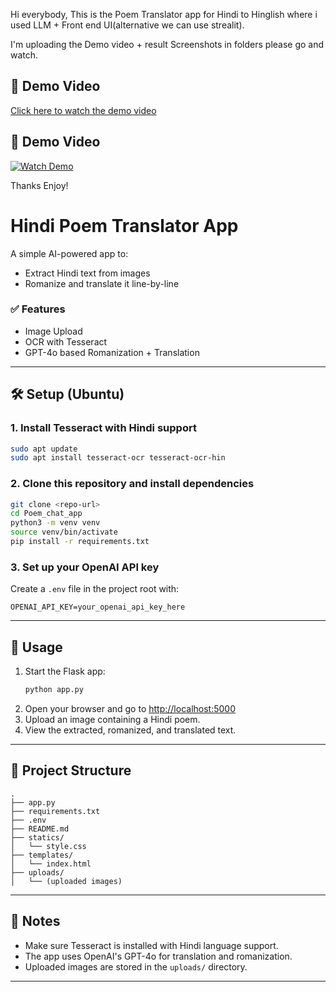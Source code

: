 Hi everybody, This is the Poem Translator app for Hindi to Hinglish
where i used LLM + Front end UI(alternative we can use strealit).

I'm uploading the Demo video + result Screenshots in folders please go and watch.

## 🎥 Demo Video

[Click here to watch the demo video](https://drive.google.com/file/d/1OdCv43DGzxiwEOiPTzFNrYoGjgLjJKzc/view?usp=sharing)


## 🎥 Demo Video

[![Watch Demo](https://img.icons8.com/ios-filled/500/play-button-circled.png)](https://drive.google.com/file/d/1OdCv43DGzxiwEOiPTzFNrYoGjgLjJKzc/view?usp=sharing)


Thanks Enjoy!

# Hindi Poem Translator App

A simple AI-powered app to:
- Extract Hindi text from images
- Romanize and translate it line-by-line

### ✅ Features
- Image Upload
- OCR with Tesseract
- GPT-4o based Romanization + Translation

---

## 🛠️ Setup (Ubuntu)

### 1. Install Tesseract with Hindi support
```bash
sudo apt update
sudo apt install tesseract-ocr tesseract-ocr-hin
```

### 2. Clone this repository and install dependencies
```bash
git clone <repo-url>
cd Poem_chat_app
python3 -m venv venv
source venv/bin/activate
pip install -r requirements.txt
```

### 3. Set up your OpenAI API key

Create a `.env` file in the project root with:
```
OPENAI_API_KEY=your_openai_api_key_here
```

---

## 🚀 Usage

1. Start the Flask app:
    ```bash
    python app.py
    ```
2. Open your browser and go to [http://localhost:5000](http://localhost:5000)
3. Upload an image containing a Hindi poem.
4. View the extracted, romanized, and translated text.

---

## 📁 Project Structure

```
.
├── app.py
├── requirements.txt
├── .env
├── README.md
├── statics/
│   └── style.css
├── templates/
│   └── index.html
├── uploads/
│   └── (uploaded images)
```

---

## 📝 Notes

- Make sure Tesseract is installed with Hindi language support.
- The app uses OpenAI's GPT-4o for translation and romanization.
- Uploaded images are stored in the `uploads/` directory.

---


